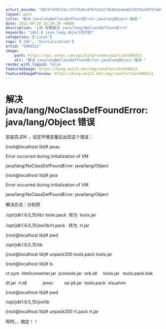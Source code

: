 ```yaml
---
arturl_encode: "68747470733a:2f2f626c6f672e6373646e2e6e65742f6c69757a68656e7765:6e2f61727469636c652f64657461696c732f35393436353231"
layout: post
title: "解决-javalangNoClassDefFoundError-javalangObject-错误-"
date: 2021-09-20 14:29:39 +0800
description: "jdk 配置解决 java/lang/NoClassDefFoundErro"
keywords: "jdk1.6 java.lang.object找不到"
categories: ['Linux']
tags: ['Jdk', 'Initialization']
artid: "5946521"
image:
    path: https://api.vvhan.com/api/bing?rand=sj&artid=5946521
    alt: "解决-javalangNoClassDefFoundError-javalangObject-错误-"
render_with_liquid: false
featuredImage: https://bing.ee123.net/img/rand?artid=5946521
featuredImagePreview: https://bing.ee123.net/img/rand?artid=5946521
---
```


# 解决 java/lang/NoClassDefFoundError: java/lang/Object 错误

安装完JDK ，设定环境变量后出现这个错误：

[root@localhost lib]# javac
  
Error occurred during initialization of VM
  
java/lang/NoClassDefFoundError: java/lang/Object
  
[root@localhost lib]# java
  
Error occurred during initialization of VM
  
java/lang/NoClassDefFoundError: java/lang/Object

解决办法：分别把

/opt/jdk1.6.0\_15/lib/ tools.pack  转为  tools.jar

/opt/jdk1.6.0\_15/jre/lib/rt.pack   转为  rt.jar

[root@localhost lib]# pwd
  
/opt/jdk1.6.0\_15/lib
  
[root@localhost lib]# unpack200 tools.pack tools.jar
  
[root@localhost lib]# ls
  
ct.sym  htmlconverter.jar  jconsole.jar  orb.idl     tools.jar   tools.pack.bak
  
dt.jar  ir.idl             jexec         sa-jdi.jar  tools.pack  visualvm

[root@localhost lib]# pwd
  
/opt/jdk1.6.0\_15/jre/lib
  
[root@localhost lib]# unpack200 rt.pack rt.jar

呵呵，，搞定！！